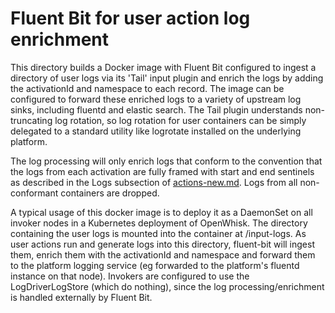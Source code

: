 <!--
#
# Licensed to the Apache Software Foundation (ASF) under one or more
# contributor license agreements.  See the NOTICE file distributed with
# this work for additional information regarding copyright ownership.
# The ASF licenses this file to You under the Apache License, Version 2.0
# (the "License"); you may not use this file except in compliance with
# the License.  You may obtain a copy of the License at
#
#     http://www.apache.org/licenses/LICENSE-2.0
#
# Unless required by applicable law or agreed to in writing, software
# distributed under the License is distributed on an "AS IS" BASIS,
# WITHOUT WARRANTIES OR CONDITIONS OF ANY KIND, either express or implied.
# See the License for the specific language governing permissions and
# limitations under the License.
#
-->

Fluent Bit for user action log enrichment
================

This directory builds a Docker image with Fluent Bit configured to
ingest a directory of user logs via its 'Tail' input plugin and enrich
the logs by adding the activationId and namespace to each record. The
image can be configured to forward these enriched logs to a variety of
upstream log sinks, including fluentd and elastic search.  The Tail
plugin understands non-truncating log rotation, so log rotation for
user containers can be simply delegated to a standard utility like
logrotate installed on the underlying platform.

The log processing will only enrich logs that conform to the
convention that the logs from each activation are fully framed with
start and end sentinels as described in the Logs subsection of
[actions-new.md](../../docs/actions-new.md).  Logs from all
non-conformant containers are dropped.

A typical usage of this docker image is to deploy it as a DaemonSet on
all invoker nodes in a Kubernetes deployment of OpenWhisk.  The
directory containing the user logs is mounted into the container at
/input-logs. As user actions run and generate logs into this
directory, fluent-bit will ingest them, enrich them with the
activationId and namespace and forward them to the platform logging
service (eg forwarded to the platform's fluentd instance on that node).
Invokers are configured to use the LogDriverLogStore (which do
nothing), since the log processing/enrichment is handled externally by
Fluent Bit.
